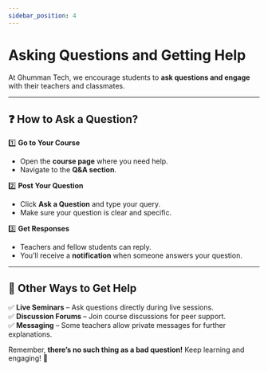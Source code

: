 ```yaml
---
sidebar_position: 4
---
```


# Asking Questions and Getting Help

At Ghumman Tech, we encourage students to **ask questions and engage** with their teachers and classmates.  

---

## ❓ How to Ask a Question?

1️⃣ **Go to Your Course**  
   - Open the **course page** where you need help.  
   - Navigate to the **Q&A section**.  

2️⃣ **Post Your Question**  
   - Click **Ask a Question** and type your query.  
   - Make sure your question is clear and specific.  

3️⃣ **Get Responses**  
   - Teachers and fellow students can reply.  
   - You’ll receive a **notification** when someone answers your question.  

---

## 📢 Other Ways to Get Help  

✅ **Live Seminars** – Ask questions directly during live sessions.  
✅ **Discussion Forums** – Join course discussions for peer support.  
✅ **Messaging** – Some teachers allow private messages for further explanations.  

Remember, **there’s no such thing as a bad question!** Keep learning and engaging! 🚀
